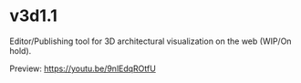 # v3d1.1
Editor/Publishing tool for 3D architectural visualization on the web (WIP/On hold).

Preview: https://youtu.be/9nlEdqROtfU
